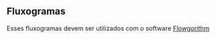 ## Fluxogramas
Esses fluxogramas devem ser utilizados com o software [Flowgorithm](http://www.flowgorithm.org/)
